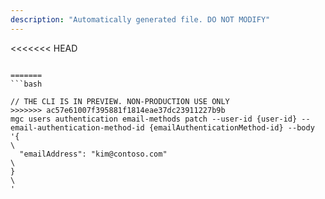 ```yaml
---
description: "Automatically generated file. DO NOT MODIFY"
---
```


<<<<<<< HEAD
```cli

=======
```bash

// THE CLI IS IN PREVIEW. NON-PRODUCTION USE ONLY
>>>>>>> ac57e61007f395881f1814eae37dc23911227b9b
mgc users authentication email-methods patch --user-id {user-id} --email-authentication-method-id {emailAuthenticationMethod-id} --body '{\
  "emailAddress": "kim@contoso.com"\
}\
'

```
